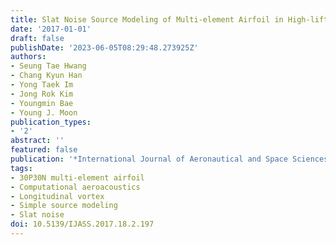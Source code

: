 ```yaml
---
title: Slat Noise Source Modeling of Multi-element Airfoil in High-lift Configuration
date: '2017-01-01'
draft: false
publishDate: '2023-06-05T08:29:48.273925Z'
authors:
- Seung Tae Hwang
- Chang Kyun Han
- Yong Taek Im
- Jong Rok Kim
- Youngmin Bae
- Young J. Moon
publication_types:
- '2'
abstract: ''
featured: false
publication: '*International Journal of Aeronautical and Space Sciences*'
tags:
- 30P30N multi-element airfoil
- Computational aeroacoustics
- Longitudinal vortex
- Simple source modeling
- Slat noise
doi: 10.5139/IJASS.2017.18.2.197
---
```


